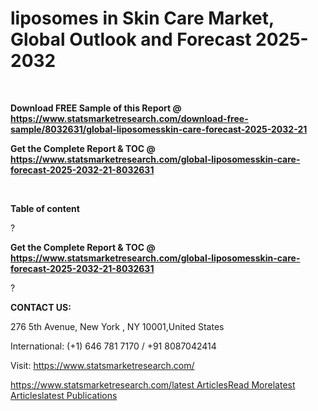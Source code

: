 <h1>liposomes in Skin Care Market, Global Outlook and Forecast 2025-2032</h1><br/><p><strong>Download FREE Sample of this Report @ <a href="https://www.statsmarketresearch.com/download-free-sample/8032631/global-liposomesskin-care-forecast-2025-2032-21">https://www.statsmarketresearch.com/download-free-sample/8032631/global-liposomesskin-care-forecast-2025-2032-21</a></strong></p>
 
 
 
 <div><b>Get the Complete Report & TOC @ <a href="https://www.statsmarketresearch.com/global-liposomesskin-care-forecast-2025-2032-21-8032631">https://www.statsmarketresearch.com/global-liposomesskin-care-forecast-2025-2032-21-8032631</a></b></div>
 
 
 
 <p><br />
 
 <b>Table of content</b></p>
 
 
 
 <p>? </p>
 
 
 
 <div><b>Get the Complete Report & TOC @ <a href="https://www.statsmarketresearch.com/global-liposomesskin-care-forecast-2025-2032-21-8032631">https://www.statsmarketresearch.com/global-liposomesskin-care-forecast-2025-2032-21-8032631</a></b></div>
 
 
 
 <p>? </p>
 
 
 
 <p><b>CONTACT US:</b><br />
 
 276 5th Avenue, New York , NY 10001,United States<br />
 
 International: (+1) 646 781 7170 / +91 8087042414<br />
 
 Visit: <a href="https://www.statsmarketresearch.com/">https://www.statsmarketresearch.com/</a><br />
 
 <a href="https://gyeongbokgung.com">https://www.statsmarketresearch.com/</a><a href="https://hallyeomaritime.com">latest Articles</a><a href="https://jingwansa.com">Read More</a><a href="https://nguoiviet.jp/">latest Articles</a><a href="https://www.intelmarketresearch.com/">latest Publications</a></p>